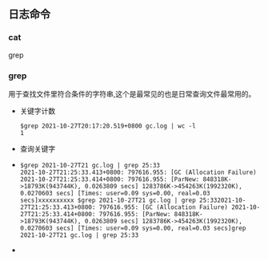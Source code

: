 ## 日志命令

### cat



grep



### grep

用于查找文件里符合条件的字符串,这个是最常见的也是日常查询文件最常用的。

* 关键字计数

  ```
  $grep 2021-10-27T20:17:20.519+0800 gc.log | wc -l
  1
  ```

* 查询关键字

- ```
  $grep 2021-10-27T21 gc.log | grep 25:33
  2021-10-27T21:25:33.413+0800: 797616.955: [GC (Allocation Failure) 2021-10-27T21:25:33.414+0800: 797616.955: [ParNew: 848318K->18793K(943744K), 0.0263809 secs] 1283786K->454263K(1992320K), 0.0270603 secs] [Times: user=0.09 sys=0.00, real=0.03 secs]xxxxxxxxxx $grep 2021-10-27T21 gc.log | grep 25:332021-10-27T21:25:33.413+0800: 797616.955: [GC (Allocation Failure) 2021-10-27T21:25:33.414+0800: 797616.955: [ParNew: 848318K->18793K(943744K), 0.0263809 secs] 1283786K->454263K(1992320K), 0.0270603 secs] [Times: user=0.09 sys=0.00, real=0.03 secs]grep 2021-10-27T21 gc.log | grep 25:33
  ```

- 